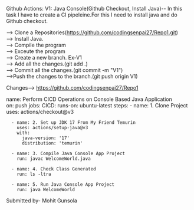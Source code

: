 Github Actions:
V1: Java Console(Github Checkout, Install Java)-- In this task I have to create a CI pipeleine.For this I need to install java and do Github checkout.

--> Clone a Repositories(https://github.com/codingsenpai27/Repo1.git) <br>
--> Install Java. <br>
--> Compile the program <br>
--> Exceute the program <br>
--> Create a new branch. Ex-V1 <br>
--> Add all the changes.(git add .) <br>
--> Commit all the changes.(git commit -m "V1") <br>
-->Push the changes to the branch.(git push origin V1) <br>

Changes--> https://github.com/codingsenpai27/Repo1<br>


name: Perform CICD Operations on Console Based Java Application <br>
on: push
jobs:
  CICD:
    runs-on: ubuntu-latest
    steps:
      - name: 1. Clone Project
        uses: actions/checkout@v3     

      - name: 2. Set up JDK 17 From My Friend Temurin
        uses: actions/setup-java@v3
        with:
          java-version: '17'
          distribution: 'temurin'

      - name: 3. Compile Java Console App Project
        run: javac WelcomeWorld.java

      - name: 4. Check Class Generated
        run: ls -ltra

      - name: 5. Run Java Console App Project
        run: java WelcomeWorld


Submitted by- Mohit Gunsola

